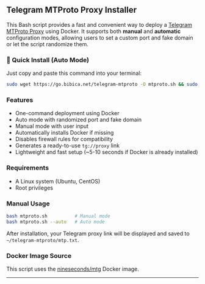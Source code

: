 ## Telegram MTProto Proxy Installer

This Bash script provides a fast and convenient way to deploy a [Telegram MTProto Proxy](https://core.telegram.org/mtproto/mtproto-proxy) using Docker. It supports both **manual** and **automatic** configuration modes, allowing users to set a custom port and fake domain or let the script randomize them.

### 🚀 Quick Install (Auto Mode)

Just copy and paste this command into your terminal:

```bash
sudo wget https://go.bibica.net/telegram-mtproto -O mtproto.sh && sudo chmod +x mtproto.sh && sudo ./mtproto.sh --auto
```

### Features

* One-command deployment using Docker
* Auto mode with randomized port and fake domain
* Manual mode with user input
* Automatically installs Docker if missing
* Disables firewall rules for compatibility
* Generates a ready-to-use `tg://proxy` link
* Lightweight and fast setup (~5-10 seconds if Docker is already installed)

### Requirements

* A Linux system (Ubuntu, CentOS)
* Root privileges

### Manual Usage

```bash
bash mtproto.sh          # Manual mode
bash mtproto.sh --auto   # Auto mode
```

After installation, your Telegram proxy link will be displayed and saved to `~/telegram-mtproto/mtp.txt`.

### Docker Image Source

This script uses the [nineseconds/mtg](https://hub.docker.com/r/nineseconds/mtg) Docker image.

---
